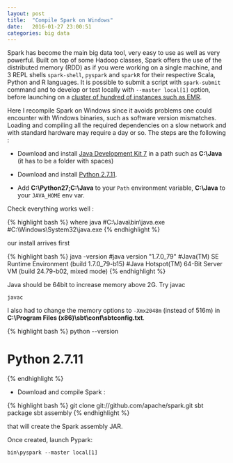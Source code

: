 ```yaml
---
layout: post
title:  "Compile Spark on Windows"
date:   2016-01-27 23:00:51
categories: big data
---
```


Spark has become the main big data tool, very easy to use as well as very powerful. Built on top of some Hadoop classes, Spark offers the use of the distributed memory (RDD) as if you were working on a single machine, and 3 REPL shells `spark-shell`, `pyspark` and `sparkR` for their respective Scala, Python and R languages. It is possible to submit a script with `spark-submit` command and to develop or test locally with `--master local[1]` option, before launching on a [cluster of hundred of instances such as EMR](http://christopher5106.github.io/big/data/2016/01/19/computation-power-as-you-need-with-EMR-auto-termination-cluster-example-random-forest-python.html).

Here I recompile Spark on Windows since it avoids problems one could encounter with Windows binaries, such as software version mismatches. Loading and compiling all the required dependencies on a slow network and with standard hardware may require a day or so. The steps are the following :

- Download and install [Java Development Kit 7](http://www.oracle.com/technetwork/java/javase/downloads/jdk7-downloads-1880260.html) in a path such as **C:\Java** (it has to be a folder with spaces)

- Download and install [Python 2.7.11](https://www.python.org/downloads/).

- Add **C:\Python27\;C:\Java** to your `Path` environment variable, **C:\Java** to your `JAVA_HOME` env var.

Check everything works well :

{% highlight bash %}
where java
#C:\Java\bin\java.exe
#C:\Windows\System32\java.exe
{% endhighlight %}

our install arrives first

{% highlight bash %}
java -version
#java version "1.7.0_79"
#Java(TM) SE Runtime Environment (build 1.7.0_79-b15)
#Java Hotspot(TM) 64-Bit Server VM (build 24.79-b02, mixed mode)
{% endhighlight %}

Java should be 64bit to increase memory above 2G. Try javac

    javac

I also had to change the memory options to `-Xmx2048m` (instead of 516m) in **C:\Program Files (x86)\sbt\conf\sbtconfig.txt**.

{% highlight bash %}
python --version
# Python 2.7.11
{% endhighlight %}

- Download and compile Spark :

{% highlight bash %}
git clone git://github.com/apache/spark.git
sbt package
sbt assembly
{% endhighlight %}

that will create the Spark assembly JAR.

Once created, launch Pypark:

    bin\pyspark --master local[1]
